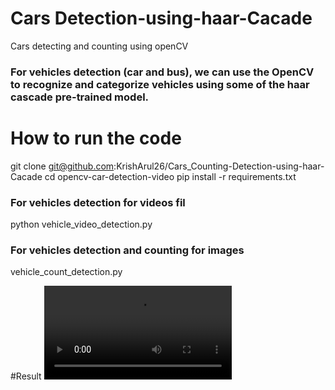 # Cars Detection-using-haar-Cacade
Cars detecting and counting using openCV
### For vehicles detection (car and bus), we can use the OpenCV to recognize and categorize vehicles using some of the haar cascade pre-trained model. 

# How to run the code

git clone git@github.com:KrishArul26/Cars_Counting-Detection-using-haar-Cacade
cd opencv-car-detection-video
pip install -r requirements.txt
  ### For vehicles detection for videos fil
  python vehicle_video_detection.py
  ### For vehicles detection and counting for images 
  vehicle_count_detection.py

#Result
![](results/car_detection_result.mp4)
